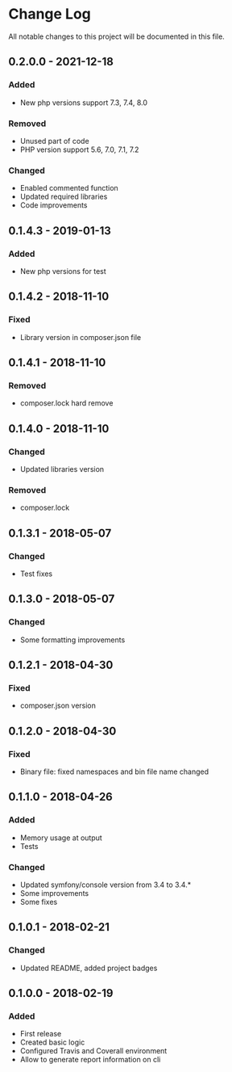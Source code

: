 # Change Log
All notable changes to this project will be documented in this file.

## 0.2.0.0 - 2021-12-18
### Added
* New php versions support 7.3, 7.4, 8.0
### Removed
* Unused part of code
* PHP version support 5.6, 7.0, 7.1, 7.2
### Changed
* Enabled commented function
* Updated required libraries
* Code improvements

## 0.1.4.3 - 2019-01-13
### Added
* New php versions for test

## 0.1.4.2 - 2018-11-10
### Fixed
* Library version in composer.json file

## 0.1.4.1 - 2018-11-10
### Removed
* composer.lock hard remove

## 0.1.4.0 - 2018-11-10
### Changed
* Updated libraries version
### Removed
* composer.lock

## 0.1.3.1 - 2018-05-07
### Changed
* Test fixes

## 0.1.3.0 - 2018-05-07
### Changed
* Some formatting improvements

## 0.1.2.1 - 2018-04-30
### Fixed
* composer.json version

## 0.1.2.0 - 2018-04-30
### Fixed
* Binary file: fixed namespaces and bin file name changed

## 0.1.1.0 - 2018-04-26
### Added
* Memory usage at output
* Tests

### Changed
* Updated symfony/console version from 3.4 to 3.4.*
* Some improvements
* Some fixes

## 0.1.0.1 - 2018-02-21
### Changed
* Updated README, added project badges


## 0.1.0.0 - 2018-02-19
### Added
* First release
* Created basic logic
* Configured Travis and Coverall environment
* Allow to generate report information on cli
